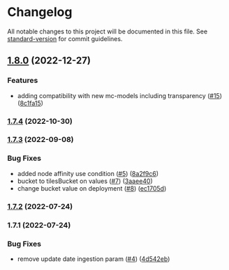 # Changelog

All notable changes to this project will be documented in this file. See [standard-version](https://github.com/conventional-changelog/standard-version) for commit guidelines.

## [1.8.0](https://github.com/MapColonies/discrete-agent/compare/v1.7.4...v1.8.0) (2022-12-27)


### Features

* adding compatibility with new mc-models including transparency ([#15](https://github.com/MapColonies/discrete-agent/issues/15)) ([8c1fa15](https://github.com/MapColonies/discrete-agent/commit/8c1fa157b2941f464c20f4c4a00ff3f5eb0cc2cf))

### [1.7.4](https://github.com/MapColonies/discrete-agent/compare/v1.7.3...v1.7.4) (2022-10-30)

### [1.7.3](https://github.com/MapColonies/discrete-agent/compare/v1.7.2...v1.7.3) (2022-09-08)


### Bug Fixes

* added node affinity use condition ([#5](https://github.com/MapColonies/discrete-agent/issues/5)) ([8a2f9c6](https://github.com/MapColonies/discrete-agent/commit/8a2f9c6720d998e22033882f66e01805b69e640f))
* bucket to tilesBucket on values ([#7](https://github.com/MapColonies/discrete-agent/issues/7)) ([3aaee40](https://github.com/MapColonies/discrete-agent/commit/3aaee40c5aaf143df848e12a5aa5938f0ddf8792))
* change bucket value on deployment ([#8](https://github.com/MapColonies/discrete-agent/issues/8)) ([ec1705d](https://github.com/MapColonies/discrete-agent/commit/ec1705dd2b56b1003ac08061d91e71d310b7d07a))

### [1.7.2](https://github.com/MapColonies/discrete-agent/compare/v1.7.1...v1.7.2) (2022-07-24)

### 1.7.1 (2022-07-24)


### Bug Fixes

* remove update date ingestion param ([#4](https://github.com/MapColonies/discrete-agent/issues/4)) ([4d542eb](https://github.com/MapColonies/discrete-agent/commit/4d542eb4835492862ef8401ebd3fab569275b688))
